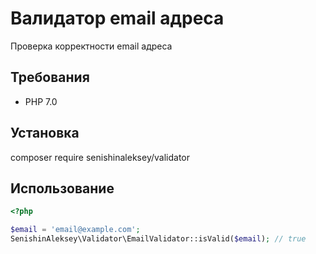 # Валидатор email адреса

Проверка корректности email адреса

## Требования

- PHP 7.0

## Установка

composer require senishinaleksey/validator

## Использование

```php
<?php

$email = 'email@example.com';
SenishinAleksey\Validator\EmailValidator::isValid($email); // true
```
